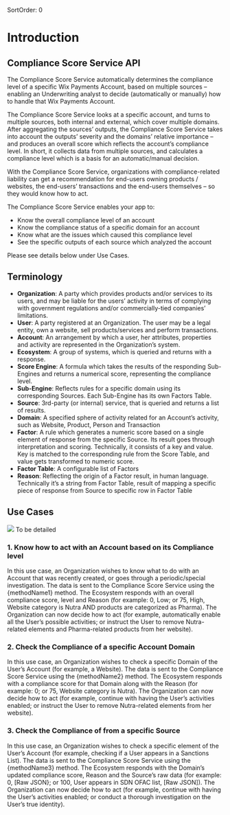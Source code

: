SortOrder: 0
# Introduction

## Compliance Score Service API

The Compliance Score Service automatically determines the compliance level of a specific Wix Payments Account, based on multiple sources – enabling an Underwriting analyst to decide (automatically or manually) how to handle that Wix Payments Account.

The Compliance Score Service looks at a specific account, and turns to multiple sources, both internal and external, which cover multiple domains. After aggregating the sources’ outputs, the Compliance Score Service takes into account the outputs’ severity and the domains’ relative importance – and produces an overall score which reflects the account’s compliance level. In short, it collects data from multiple sources, and calculates a compliance level which is a basis for an automatic/manual decision.

With the Compliance Score Service, organizations with compliance-related liability can get a recommendation for end-users owning products / websites, the end-users’ transactions and the end-users themselves – so they would know how to act.

The Compliance Score Service enables your app to:

- Know the overall compliance level of an account
- Know the compliance status of a specific domain for an account
- Know what are the issues which caused this compliance level
- See the specific outputs of each source which analyzed the account

Please see details below under Use Cases.

## Terminology

- **Organization**: A party which provides products and/or services to its users, and may be liable for the users’ activity in terms of complying with government regulations and/or commercially-tied companies’ limitations.
- **User**: A party registered at an Organization. The user may be a legal entity, own a website, sell products/services and perform transactions.
- **Account**: An arrangement by which a user, her attributes, properties and activity are represented in the Organization’s system.
- **Ecosystem**: A group of systems, which is queried and returns with a response.
- **Score Engine**: A formula which takes the results of the responding Sub-Engines and returns a numerical score, representing the compliance level.
- **Sub-Engine**: Reflects rules for a specific domain using its corresponding Sources. Each Sub-Engine has its own Factors Table.
- **Source**: 3rd-party (or internal) service, that is queried and returns a list of results.
- **Domain**: A specified sphere of activity related for an Account’s activity, such as Website, Product, Person and Transaction
- **Factor**: A rule which generates a numeric score based on a single element of response from the specific Source. Its result goes through interpretation and scoring. Technically, it consists of a key and value. Key is matched to the corresponding rule from the Score Table, and value gets transformed to numeric score.
- **Factor Table**: A configurable list of Factors
- **Reason**: Reflecting the origin of a Factor result, in human language. Technically it’s a string from Factor Table, result of mapping a specific piece of response from Source to specific row in Factor Table

## Use Cases


![](https://s3.amazonaws.com/wixplorer-readme-images/compliancescoreservice%2Fcompliance_service_flow.png)
To be detailed

### 1. Know how to act with an Account based on its Compliance level

In this use case, an Organization wishes to know what to do with an Account that was recently created, or goes through a periodic/special investigation. The data is sent to the Compliance Score Service using the {methodName1} method. The Ecosystem responds with an overall compliance score, level and Reason (for example: 0, Low; or 75, High, Website category is Nutra AND products are categorized as Pharma). The Organization can now decide how to act (for example, automatically enable all the User’s possible activities; or instruct the User to remove Nutra-related elements and Pharma-related products from her website).

### 2. Check the Compliance of a specific Account Domain

In this use case, an Organization wishes to check a specific Domain of the User’s Account (for example, a Website). The data is sent to the Compliance Score Service using the {methodName2} method. The Ecosystem responds with a compliance score for that Domain along with the Reason (for example: 0; or 75, Website category is Nutra). The Organization can now decide how to act (for example, continue with having the User’s activities enabled; or instruct the User to remove Nutra-related elements from her website).

### 3. Check the Compliance of from a specific Source

In this use case, an Organization wishes to check a specific element of the User’s Account (for example, checking if a User appears in a Sanctions List). The data is sent to the Compliance Score Service using the {methodName3} method. The Ecosystem responds with the Domain’s updated compliance score, Reason and the Source’s raw data  (for example: 0, [Raw JSON}; or 100, User appears in SDN OFAC list, [Raw JSON]). The Organization can now decide how to act (for example, continue with having the User’s activities enabled; or conduct a thorough investigation on the User’s true identity).